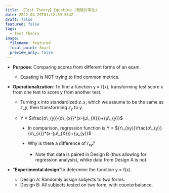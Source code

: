 ```yaml
---
title: 【Test Theory】Equating (測驗的等化)
date: 2022-04-29T01:12:39.564Z
draft: false
featured: false
tags:
  - Test Theory
image:
  filename: featured
  focal_point: Smart
  preview_only: false
---
```

* **Purpose**: Comparing scores from different forms of an exam.

  * Equating is NOT trying to find common metrics.
* **Operationalization**: To find a function y = f(x), transforming test score x from one test to score y from another test.

  * Turning x into standardized $z\_{x}$, which we assume to be the same as $z\_{y}$, then transforming $z_{y}$ to y.
  * Y = $\frac{σ\_{y}}{σ\_{x}}*(x-{μ\_{X}})+{μ\_{y}}$

    * In comparison, regression function is Y = ${r\_{xy}}\frac{σ\_{y}}{σ\_{x}}*(x-{μ\_{X}})+{μ_{y}}$
    * Why is there a difference of ${r_{xy}}$?

      * Note that data is paired in Design B (thus allowing for regression analysis), whike data from Design A is not.
* "**Experimental design**"to determine the function y = f(x).

  * Design A: Randomly assign subjects to two forms.
  * Design B: All subjects tested on two form, with counterbalance.